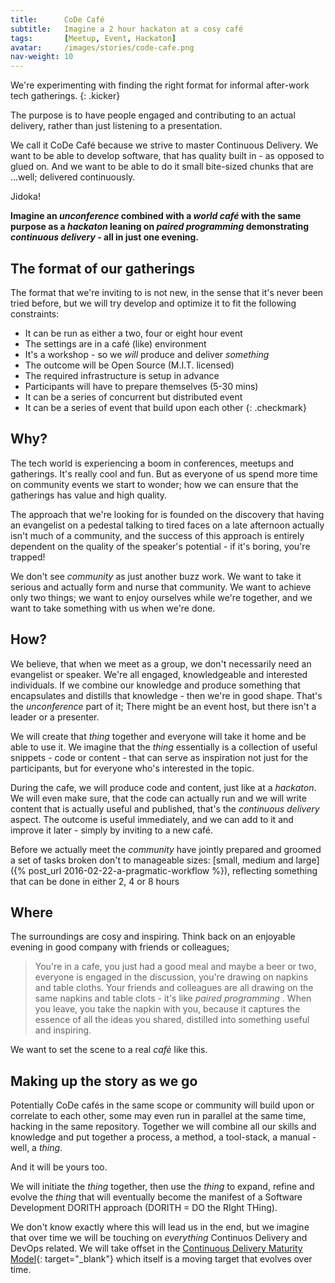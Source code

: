 ```yaml
---
title:      CoDe Café
subtitle:   Imagine a 2 hour hackaton at a cosy café
tags:       [Meetup, Event, Hackaton]
avatar:     /images/stories/code-cafe.png
nav-weight: 10
---
```

We're experimenting with finding the right format for informal after-work tech gatherings.
{: .kicker}

<!--break-->
The purpose is to have people engaged and contributing to an actual delivery, rather than just listening to a presentation.

We call it CoDe Café because we strive to master Continuous Delivery. We want to be able to develop software, that has quality built in - as opposed to glued on. And we want to be able to do it small bite-sized chunks that are ...well; delivered continuously.

Jidoka!

**Imagine an  _unconference_ combined with a _world café_ with the same purpose as a _hackaton_ leaning on _paired programming_ demonstrating _continuous delivery_ - all in just one evening.**

## The format of our gatherings
The format that we're inviting to is not new, in the sense that it's never been tried before, but we will try develop and optimize it to fit the following constraints:

* It can be run as either a two, four or eight hour event
* The settings are in a café (like) environment
* It's a workshop - so we _will_ produce and deliver _something_
* The outcome will be Open Source (M.I.T. licensed)
* The required infrastructure is setup in advance
* Participants will have to prepare themselves (5-30 mins)
* It can be a series of concurrent but distributed event
* It can be a series of event that build upon each other
{: .checkmark}

## Why?
The tech world is experiencing a boom in conferences, meetups and gatherings. It's really cool and fun. But as everyone of us spend more time on community events we start to wonder; how we can ensure that the gatherings has value and high quality.

The approach that we're looking for is founded on the discovery that having an evangelist on a pedestal talking to tired faces on a late afternoon actually isn't much of a community, and the success of this approach is entirely dependent on the quality of the speaker's potential - if it's boring, you're trapped!

We don't see _community_ as just another buzz work. We want to take it serious and actually form and nurse that community. We want to achieve only two things; we want to enjoy ourselves while we're together, and we want to take something with us when we're done.

## How?
We believe, that when we meet as a group, we don't necessarily need an evangelist or speaker. We're all engaged, knowledgeable and interested individuals. If we combine our knowledge and produce something that encapsulates and distills that knowledge - then we're in good shape. That's the _unconference_ part of it; There might be an event host, but there isn't a leader or a presenter.

We will create that _thing_ together and everyone will take it home and be able to use it. We imagine that the _thing_ essentially is a collection of useful snippets - code or content -  that can serve as inspiration not just for the participants, but for everyone who's interested in the topic.

During the cafe, we will produce code and content, just like at a _hackaton_. We will even make sure, that the code can actually run and we will write content that is actually useful and published, that's the _continuous delivery_ aspect. The outcome is useful immediately, and we can add to it and improve it later - simply by inviting to a new café.

Before we actually meet the _community_  have jointly prepared and groomed a set of tasks broken don't to manageable sizes: [small, medium and large]({% post_url 2016-02-22-a-pragmatic-workflow %}), reflecting something that can be done in either 2, 4 or 8 hours

## Where
The surroundings are cosy and inspiring. Think back on an enjoyable evening in  good company with friends or colleagues;

>You're in a cafe, you just had a good meal and maybe a beer or two, everyone is engaged in the discussion, you're drawing on napkins and table cloths. Your friends and colleagues are all drawing on the same napkins and table clots - it's like _paired programming_ . When you leave, you take the napkin with you, because it captures the essence of all the ideas you shared, distilled into something useful and inspiring.

We want to set the scene to a real _cafè_ like this.

## Making up the story as we go

Potentially CoDe cafés in the same scope or community will build upon or correlate to each other, some may even run in parallel at the same time, hacking in the same repository. Together we will combine all our skills and knowledge and put together a process, a method, a tool-stack, a manual - well, a _thing_.

And it will be yours too.

We will initiate the _thing_ together, then use the _thing_ to expand, refine and evolve the _thing_ that will eventually become the manifest of a Software Development DORITH approach (DORITH = DO the RIght THing).

We don't know exactly where this will lead us in the end, but we imagine that over time we will be touching on _everything_ Continuos Delivery and DevOps related. We will take offset in the [Continuous Delivery Maturity Model](http://code-maturity.praqma.com){: target="_blank"} which itself is a moving target that evolves over time.
